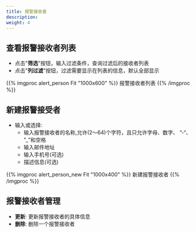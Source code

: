 ```yaml
---
title: 报警接收者
description: 
weight: 4
---
```


## 查看报警接收者列表
  * 点击"**筛选**"按钮，输入过滤条件，查询过滤后的接收者列表
  * 点击"**列过滤**"按钮，过滤需要显示在列表的信息，默认全部显示

{{% imgproc alert_person Fit "1000x600" %}}
报警接收者列表
{{% /imgproc %}}


## 新建报警接受者
* 输入或选择:
  * 输入报警接收者的名称,允许(2～64)个字符，且只允许字母、数字、 ”-“、 ”_”和空格
  * 输入邮件地址
  * 输入手机号(可选)
  * 描述信息(可选)
  
{{% imgproc alert_person_new Fit "1000x400" %}}
新建报警接收者
{{% /imgproc %}}


## 报警接收者管理
* **更新**: 更新报警接收者的具体信息
* **删除**: 删除一个报警接收者